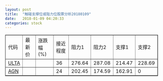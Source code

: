 ```yaml
---
layout: post
title:  "触碰支撑位或阻力位股票分析20180109"
date:   2018-01-09 04:20:33
categories: stock
---
```

<script type="text/javascript">
var stockList = []
stockList.push('gb_ulta');
stockList.push('gb_agn');
</script>
<table border="1">
 <tr>
 <td>代码</td>
 <td>最新价</td>
 <td>涨跌幅(%)</td>
 <td>接近程度</td>
 <td>阻力1</td>
 <td>阻力2</td>
 <td>支撑1</td>
 <td>支撑2</td>
</tr>
  <tr id="ulta" class="green">
  <td><a href="http://stock.finance.sina.com.cn/usstock/quotes/ULTA.html" target="_blank">ULTA</a></td><td></td><td></td><td>36</td><td>276.64</td><td>287.08</td><td>214.47</td><td>228.69</td></tr>
  <tr id="agn" class="red">
  <td><a href="http://stock.finance.sina.com.cn/usstock/quotes/AGN.html" target="_blank">AGN</a></td><td></td><td></td><td>24</td><td>202.45</td><td>174.59</td><td>162.91</td><td>0</td></tr>
</table>
